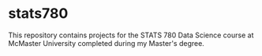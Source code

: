 # stats780
This repository contains projects for the STATS 780 Data Science course at McMaster University completed during my Master's degree.
